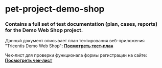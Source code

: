 # pet-project-demo-shop
### Contains a full set of test documentation (plan, cases, reports) for the Demo Web Shop project.
Данный документ описывает план тестирования веб-приложения "Tricentis Demo Web Shop":
**[Посмотреть тест-план](Test-plan.md)**

Чек-лист для проверки функционала формы регистрации на сайте: 
**[Посмотреть чек-лист](Reg_check-list.md)**
